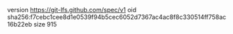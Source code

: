 version https://git-lfs.github.com/spec/v1
oid sha256:f7cebc1cee8d1e0539f94b5cec6052d7367ac4ac8f8c330514ff758ac16b22eb
size 915
